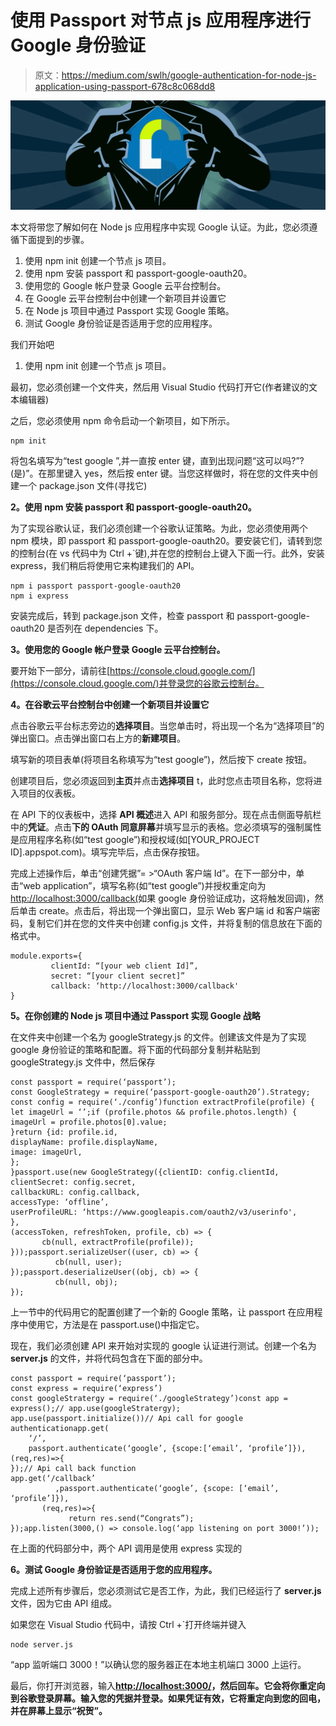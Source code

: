 # 使用 Passport 对节点 js 应用程序进行 Google 身份验证

> 原文：<https://medium.com/swlh/google-authentication-for-node-js-application-using-passport-678c8c068dd8>

![](img/16b09345c143d852c0b52d8c4c90a47e.png)

本文将带您了解如何在 Node js 应用程序中实现 Google 认证。为此，您必须遵循下面提到的步骤。

1.  使用 npm init 创建一个节点 js 项目。
2.  使用 npm 安装 passport 和 passport-google-oauth20。
3.  使用您的 Google 帐户登录 Google 云平台控制台。
4.  在 Google 云平台控制台中创建一个新项目并设置它
5.  在 Node js 项目中通过 Passport 实现 Google 策略。
6.  测试 Google 身份验证是否适用于您的应用程序。

我们开始吧

1.  使用 npm init 创建一个节点 js 项目。

最初，您必须创建一个文件夹，然后用 Visual Studio 代码打开它(作者建议的文本编辑器)

之后，您必须使用 npm 命令启动一个新项目，如下所示。

```
npm init
```

将包名填写为“test google ”,并一直按 enter 键，直到出现问题“这可以吗?”?(是)”。在那里键入 yes，然后按 enter 键。当您这样做时，将在您的文件夹中创建一个 package.json 文件(寻找它)

**2。使用 npm 安装 passport 和 passport-google-oauth20。**

为了实现谷歌认证，我们必须创建一个谷歌认证策略。为此，您必须使用两个 npm 模块，即 passport 和 passport-google-oauth20。要安装它们，请转到您的控制台(在 vs 代码中为 Ctrl +`键),并在您的控制台上键入下面一行。此外，安装 express，我们稍后将使用它来构建我们的 API。

```
npm i passport passport-google-oauth20
npm i express
```

安装完成后，转到 package.json 文件，检查 passport 和 passport-google-oauth20 是否列在 dependencies 下。

**3。使用您的 Google 帐户登录 Google 云平台控制台。**

要开始下一部分，请前往[https://console.cloud.google.com/](https://console.cloud.google.com/)并登录您的谷歌云控制台。

**4。在谷歌云平台控制台中创建一个新项目并设置它**

点击谷歌云平台标志旁边的**选择项目**。当您单击时，将出现一个名为“选择项目”的弹出窗口。点击弹出窗口右上方的**新建项目**。

填写新的项目表单(将项目名称填写为“test google”)，然后按下 create 按钮。

创建项目后，您必须返回到**主页**并点击**选择项目** t，此时您点击项目名称，您将进入项目的仪表板。

在 API 下的仪表板中，选择 **API 概述**进入 API 和服务部分。现在点击侧面导航栏中的**凭证**。点击**下的 OAuth 同意屏幕**并填写显示的表格。您必须填写的强制属性是应用程序名称(如“test google”)和授权域(如[YOUR_PROJECT ID].appspot.com)。填写完毕后，点击保存按钮。

完成上述操作后，单击“创建凭据”= >“OAuth 客户端 Id”。在下一部分中，单击“web application”，填写名称(如“test google”)并授权重定向为[http://localhost:3000/callback(](http://localhost:3000/callback)如果 google 身份验证成功，这将触发回调)，然后单击 create。点击后，将出现一个弹出窗口，显示 Web 客户端 id 和客户端密码，复制它们并在您的文件夹中创建 config.js 文件，并将复制的信息放在下面的格式中。

```
module.exports={
         clientId: “[your web client Id]”,
         secret: “[your client secret]”
         callback: ‘http://localhost:3000/callback'
}
```

**5。在你创建的 Node js 项目中通过 Passport 实现 Google 战略**

在文件夹中创建一个名为 googleStrategy.js 的文件。创建该文件是为了实现 google 身份验证的策略和配置。将下面的代码部分复制并粘贴到 googleStrategy.js 文件中，然后保存

```
const passport = require(‘passport’);
const GoogleStrategy = require(‘passport-google-oauth20’).Strategy;
const config = require(‘./config’)function extractProfile(profile) {
let imageUrl = ‘’;if (profile.photos && profile.photos.length) {
imageUrl = profile.photos[0].value;
}return {id: profile.id,
displayName: profile.displayName,
image: imageUrl,
};
}passport.use(new GoogleStrategy({clientID: config.clientId,
clientSecret: config.secret,
callbackURL: config.callback,
accessType: ‘offline’,
userProfileURL: ‘https://www.googleapis.com/oauth2/v3/userinfo',
},
(accessToken, refreshToken, profile, cb) => {
       cb(null, extractProfile(profile));
}));passport.serializeUser((user, cb) => {
          cb(null, user);
});passport.deserializeUser((obj, cb) => {
          cb(null, obj);
});
```

上一节中的代码用它的配置创建了一个新的 Google 策略，让 passport 在应用程序中使用它，方法是在 passport.use()中指定它。

现在，我们必须创建 API 来开始对实现的 google 认证进行测试。创建一个名为 **server.js** 的文件，并将代码包含在下面的部分中。

```
const passport = require(‘passport’);
const express = require(‘express’)
const googleStratergy = require(‘./googleStrategy’)const app = express();// app.use(googleStratergy);
app.use(passport.initialize())// Api call for google authenticationapp.get(
    ‘/’,
    passport.authenticate(‘google’, {scope:[‘email’, ‘profile’]}),            (req,res)=>{
});// Api call back function
app.get(‘/callback’
          ,passport.authenticate(‘google’, {scope: [‘email’, ‘profile’]}),
       (req,res)=>{
             return res.send(“Congrats”);
});app.listen(3000,() => console.log(‘app listening on port 3000!’));
```

在上面的代码部分中，两个 API 调用是使用 express 实现的

**6。测试 Google 身份验证是否适用于您的应用程序。**

完成上述所有步骤后，您必须测试它是否工作，为此，我们已经运行了 **server.js** 文件，因为它由 API 组成。

如果您在 Visual Studio 代码中，请按 Ctrl +`打开终端并键入

```
node server.js
```

“app 监听端口 3000！”以确认您的服务器正在本地主机端口 3000 上运行。

最后，你打开浏览器，输入[**http://localhost:3000/**](http://localhost:3000/)**，然后回车。它会将你重定向到谷歌登录屏幕。输入您的凭据并登录。如果凭证有效，它将重定向到您的回电，并在屏幕上显示“祝贺”。**
